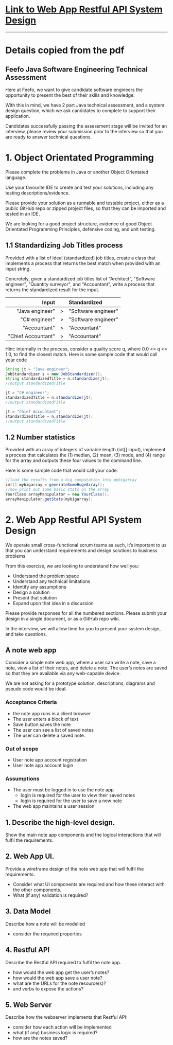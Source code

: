 # [Link to Web App Restful API System Design](/app/src/main/java/feefo_assessment/ApiDesign/index.md)

---

# Details copied from the pdf

## Feefo Java Software Engineering Technical Assessment
Here at Feefo, we want to give candidate software engineers the opportunity to present the best of their skills and knowledge.

With this in mind, we have 2 part Java technical assessment, and a system design question, which we ask candidates to complete to support their application.

Candidates successfully passing the assessment stage will be invited for an interview, please review your submission prior to the interview so that you are ready to answer technical questions.

# 1. Object Orientated Programming
Please complete the problems in Java or another Object Orientated language.

Use your favourite IDE to create and test your solutions, including any testing descriptions/evidence.

Please provide your solution as a runnable and testable project, either as a public GitHub repo or zipped project files, so that they can be imported and tested in an IDE.

We are looking for a good project structure, evidence of good Object Orientated Programming Principles, defensive coding, and unit testing.

## 1.1 Standardizing Job Titles process

Provided with a list of ideal (standardized) job titles, create a class that implements a process that returns the best match when provided with an input string.

Concretely, given a standardized job titles list of “Architect", "Software engineer", "Quantity surveyor", and "Accountant", write a process that returns the standardized result for the input.

|Input||Standardized|
|--:|:-:|:--|
|"Java engineer"|>| "Software engineer"|
|"C# engineer"|>| "Software engineer"|
|"Accountant"|>| "Accountant"|
|"Chief Accountant"|>| "Accountant"|

Hint: internally in the process, consider a quality score q, where 0.0 <= q <= 1.0, to find the closest match.
Here is some sample code that would call your code

``` Java
String jt = "Java engineer";
JobStandardizer s = new JobStandardizer();
String standardizedTitle = n.standardize(jt);
//output standardizedTitle 

jt = "C# engineer";
standardizedTitle = n.standardize(jt);
//output standardizedTitle

jt = "Chief Accountant";
standardizedTitle = n.standardize(jt); 
//output standardizedTitle
``` 

## 1.2 Number statistics
Provided with an array of integers of variable length (int[] input), implement a process that calculates the (1) median, (2) mean, (3) mode, and (4) range for the array and outputs these four values to the command line.

Here is some sample code that would call your code:

``` Java
//load the results from a big computation into mybigarray
int[] mybigarray = generateSomeHugeArray(); 
//now print out some basic stats on the array
YourClass arrayManipulator = new YourClass();
arrayManipulator.getStats(mybigarray);
```

# 2. Web App Restful API System Design
We operate small cross-functional scrum teams as such, it’s important to us that you can understand requirements and design solutions to business problems

From this exercise, we are looking to understand how well you:

* Understand the problem space
* Understand any technical limitations
* Identify any assumptions
* Design a solution
* Present that solution
* Expand upon that idea in a discussion

Please provide responses for all the numbered sections. Please submit your design in a single document, or as a GitHub repo wiki.

In the interview, we will allow time for you to present your system design, and take questions.

## A note web app
Consider a simple note web app, where a user can write a note, save a note, view a list of their notes, and delete a note. The user’s notes are saved so that they are available via any web-capable device.

We are not asking for a prototype solution, descriptions, diagrams and pseudo code would be ideal.

### Acceptance Criteria
* the note app runs in a client browser
* The user enters a block of text
* Save button saves the note
* The user can see a list of saved notes
* The user can delete a saved note.

### Out of scope
* User note app account registration
* User note app account login

### Assumptions
* The user must be logged in to use the note app
    * login is required for the user to view their saved notes
    * login is required for the user to save a new note
* The web app maintains a user session

## 1. Describe the high-level design.
Show the main note app components and the logical interactions that will fulfil the requirements.
## 2. Web App UI.
Provide a wireframe design of the note web app that will fulfil the requirements.

* Consider what UI components are required and how these interact with the other components.
* What (if any) validation is required?

## 3. Data Model
Describe how a note will be modelled
* consider the required properties

## 4. Restful API
Describe the Restful API required to fulfil the note app.
* how would the web app get the user’s notes?
* how would the web app save a user note?
* what are the URLs for the note resource(s)?
* and verbs to expose the actions?

## 5. Web Server
Describe how the webserver implements that Restful API:
* consider how each action will be implemented
* what (if any) business logic is required?
* how are the notes saved?
